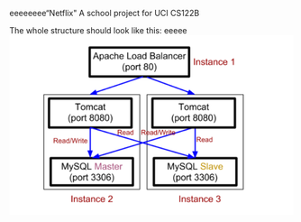 eeeeeeee“Netflix"
A school project for UCI CS122B

The whole structure should look like this:
eeeee
![image](https://github.com/cxk123/-Netflix-CS122B/blob/master/images/struture.PNG)
